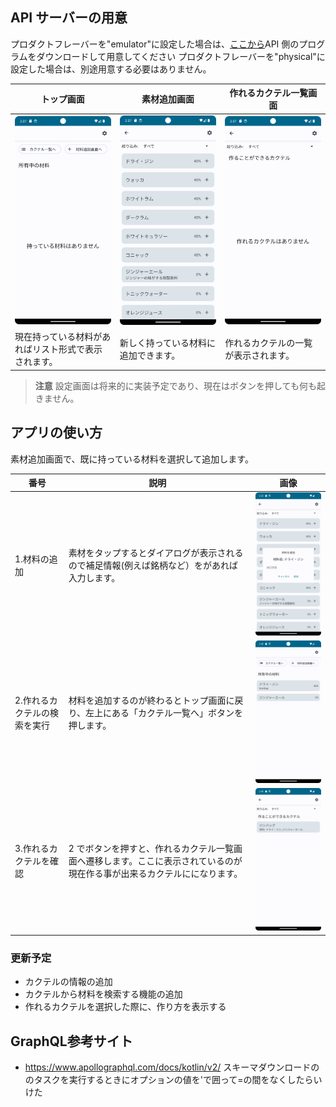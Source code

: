 ## API サーバーの用意

プロダクトフレーバーを"emulator"に設定した場合は、[ここから](https://github.com/SEKI-YUTA/Cocktail_API_New)API 側のプログラムをダウンロードして用意してください
プロダクトフレーバーを"physical"に設定した場合は、別途用意する必要はありません。

| トップ画面                                               | 素材追加画面　                                                | 作れるカクテル一覧画面                                            |
| -------------------------------------------------------- | ------------------------------------------------------------- | ----------------------------------------------------------------- |
| <img src="readme/top_screen.png" alt="トップ画面"></img> | <img src="readme/ingredient_list.png" alt="トップ画面"></img> | <img src="readme/craftable_cocktails.png" alt="トップ画面"></img> |
| 現在持っている材料があればリスト形式で表示されます。     | 新しく持っている材料に追加できます。                          | 作れるカクテルの一覧が表示されます。                              |

> **注意**
> 設定画面は将来的に実装予定であり、現在はボタンを押しても何も起きません。

## アプリの使い方

素材追加画面で、既に持っている材料を選択して追加します。

| 番号 | 説明 | 画像 |
| --- | --- | --- |
|1.材料の追加 | 素材をタップするとダイアログが表示されるので補足情報(例えば銘柄など）をがあれば入力します。 | <img src="readme/add_ingredient.png" alt="トップ画面" width="300"></img> |
| 2.作れるカクテルの検索を実行 | 材料を追加するのが終わるとトップ画面に戻り、左上にある「カクテル一覧へ」ボタンを押します。 | <img src="readme/ingredient_list_added.png" alt="トップ画面" width="300"></img> |
| 3.作れるカクテルを確認 | 2 でボタンを押すと、作れるカクテル一覧画面へ遷移します。ここに表示されているのが現在作る事が出来るカクテルにになります。 | <img src="readme/craftable_cocktail_responsed.png" alt="トップ画面" width="300"></img> |

### 更新予定
- カクテルの情報の追加
- カクテルから材料を検索する機能の追加
- 作れるカクテルを選択した際に、作り方を表示する

## GraphQL参考サイト
- https://www.apollographql.com/docs/kotlin/v2/
  スキーマダウンロードののタスクを実行するときにオプションの値を'で囲って=の間をなくしたらいけた
